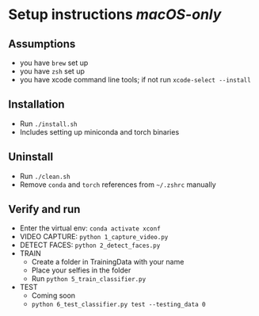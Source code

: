 # Setup instructions *macOS-only*

## Assumptions
* you have `brew` set up
* you have `zsh` set up
* you have xcode command line tools; if not run `xcode-select --install`

## Installation
* Run `./install.sh`
* Includes setting up miniconda and torch binaries

## Uninstall
* Run `./clean.sh`
* Remove `conda` and `torch` references from `~/.zshrc` manually

## Verify and run
* Enter the virtual env: `conda activate xconf`
* VIDEO CAPTURE: `python 1_capture_video.py`
* DETECT FACES: `python 2_detect_faces.py`
* TRAIN
  - Create a folder in TrainingData with your name
  - Place your selfies in the folder
  - Run `python 5_train_classifier.py`
* TEST
  - Coming soon
  - `python 6_test_classifier.py test --testing_data 0`
